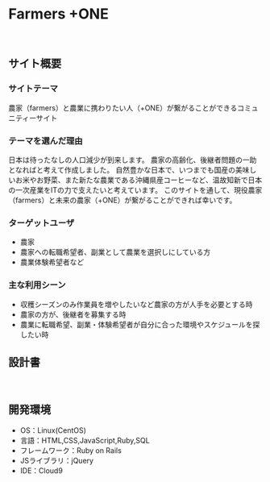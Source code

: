 # Farmers +ONE
​
## サイト概要
### サイトテーマ
農家（farmers）と農業に携わりたい人（+ONE）が繋がることができるコミュニティーサイト
​
### テーマを選んだ理由
日本は待ったなしの人口減少が到来します。
農家の高齢化、後継者問題の一助となればと考えて作成しました。
自然豊かな日本で、いつまでも国産の美味しいお米やお野菜、また新たな農業である沖縄県産コーヒーなど、温故知新で日本の一次産業をITの力で支えたいと考えています。
このサイトを通して、現役農家（farmers）と未来の農家（+ONE）が繋がることができれば幸いです。
​
### ターゲットユーザ
- 農家
- 農家への転職希望者、副業として農業を選択しにしている方
- 農業体験希望者など
​
### 主な利用シーン
- 収穫シーズンのみ作業員を増やしたいなど農家の方が人手を必要とする時
- 農家の方が、後継者を募集する時
- 農業に転職希望、副業・体験希望者が自分に合った環境やスケジュールを探したい時
​
## 設計書
<!--テーマを設定・提出する時点では不要です-->
​
## 開発環境
- OS：Linux(CentOS)
- 言語：HTML,CSS,JavaScript,Ruby,SQL
- フレームワーク：Ruby on Rails
- JSライブラリ：jQuery
- IDE：Cloud9
​